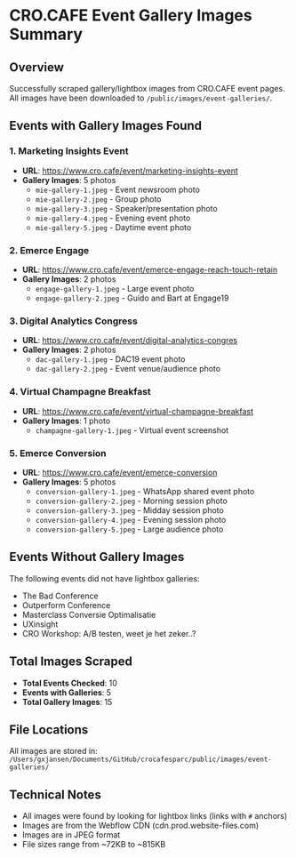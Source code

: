 # CRO.CAFE Event Gallery Images Summary

## Overview
Successfully scraped gallery/lightbox images from CRO.CAFE event pages. All images have been downloaded to `/public/images/event-galleries/`.

## Events with Gallery Images Found

### 1. Marketing Insights Event
- **URL**: https://www.cro.cafe/event/marketing-insights-event
- **Gallery Images**: 5 photos
  - `mie-gallery-1.jpeg` - Event newsroom photo
  - `mie-gallery-2.jpeg` - Group photo
  - `mie-gallery-3.jpeg` - Speaker/presentation photo
  - `mie-gallery-4.jpeg` - Evening event photo
  - `mie-gallery-5.jpeg` - Daytime event photo

### 2. Emerce Engage
- **URL**: https://www.cro.cafe/event/emerce-engage-reach-touch-retain
- **Gallery Images**: 2 photos
  - `engage-gallery-1.jpeg` - Large event photo
  - `engage-gallery-2.jpeg` - Guido and Bart at Engage19

### 3. Digital Analytics Congress
- **URL**: https://www.cro.cafe/event/digital-analytics-congres
- **Gallery Images**: 2 photos
  - `dac-gallery-1.jpeg` - DAC19 event photo
  - `dac-gallery-2.jpeg` - Event venue/audience photo

### 4. Virtual Champagne Breakfast
- **URL**: https://www.cro.cafe/event/virtual-champagne-breakfast
- **Gallery Images**: 1 photo
  - `champagne-gallery-1.jpeg` - Virtual event screenshot

### 5. Emerce Conversion
- **URL**: https://www.cro.cafe/event/emerce-conversion
- **Gallery Images**: 5 photos
  - `conversion-gallery-1.jpeg` - WhatsApp shared event photo
  - `conversion-gallery-2.jpeg` - Morning session photo
  - `conversion-gallery-3.jpeg` - Midday session photo
  - `conversion-gallery-4.jpeg` - Evening session photo
  - `conversion-gallery-5.jpeg` - Large audience photo

## Events Without Gallery Images

The following events did not have lightbox galleries:
- The Bad Conference
- Outperform Conference
- Masterclass Conversie Optimalisatie
- UXinsight
- CRO Workshop: A/B testen, weet je het zeker..?

## Total Images Scraped
- **Total Events Checked**: 10
- **Events with Galleries**: 5
- **Total Gallery Images**: 15

## File Locations
All images are stored in: `/Users/gxjansen/Documents/GitHub/crocafesparc/public/images/event-galleries/`

## Technical Notes
- All images were found by looking for lightbox links (links with `#` anchors)
- Images are from the Webflow CDN (cdn.prod.website-files.com)
- Images are in JPEG format
- File sizes range from ~72KB to ~815KB